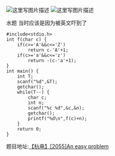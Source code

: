 ![这里写图片描述](http://img.blog.csdn.net/20160404072624318)
![这里写图片描述](http://img.blog.csdn.net/20160404072629896)

水题
当时应该是因为被英文吓到了

```
#include<stdio.h>
int f(char c) {
	if(c>='A'&&c<='Z')
		return c-'A'+1;
	if(c>='a'&&c<='z')
		return -(c-'a'+1);
}
int main() {
	int T;
	scanf("%d",&T);
	getchar();
	while(T--) {
		char c;
		int n;
		scanf("%c %d",&c,&n);
		getchar();
		printf("%d\n",f(c)+n);
	}
	return 0;
}

```

题目地址:[【杭电】[2055]An easy problem](http://acm.hdu.edu.cn/showproblem.php?pid=2055)